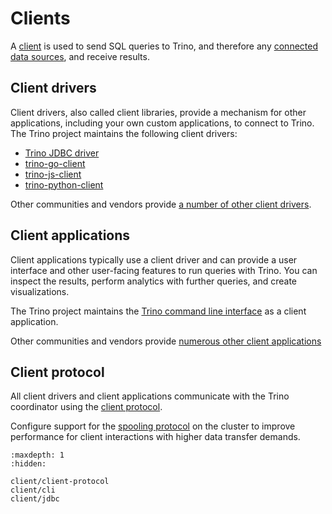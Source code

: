 # Clients

A [client](trino-concept-client) is used to send SQL queries to Trino, and
therefore any [connected data sources](trino-concept-data-source), and receive
results.

## Client drivers

Client drivers, also called client libraries, provide a mechanism for other
applications, including your own custom applications, to connect to Trino. The
Trino project maintains the following client drivers:

* [Trino JDBC driver](/client/jdbc)
* [trino-go-client](https://github.com/trinodb/trino-go-client)
* [trino-js-client](https://github.com/trinodb/trino-js-client)
* [trino-python-client](https://github.com/trinodb/trino-python-client)

Other communities and vendors provide [a number of other client
drivers](https://trino.io/ecosystem/client).

## Client applications

Client applications typically use a client driver and can provide a user
interface and other user-facing features to run queries with Trino. You can
inspect the results, perform analytics with further queries, and create
visualizations.

The Trino project maintains the [Trino command line interface](/client/cli) as a
client application.

Other communities and vendors provide [numerous other client
applications](https://trino.io/ecosystem/client)

## Client protocol

All client drivers and client applications communicate with the Trino
coordinator using the [client protocol](/client/client-protocol).

Configure support for the [spooling protocol](protocol-spooling) on the cluster
to improve performance for client interactions with higher data transfer
demands.


```{toctree}
:maxdepth: 1
:hidden:

client/client-protocol
client/cli
client/jdbc
```
